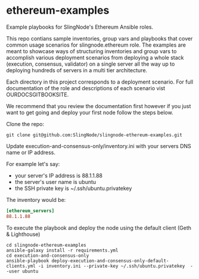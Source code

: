 # ethereum-examples
Example playbooks for SlingNode's Ethereum Ansible roles.

This repo contians sample inventories, group vars and playbooks that cover common usage scenarios for slingnode.ethereum role.
The examples are meant to showcase ways of structuring inventories and group vars to accomplish various deployment scenarios from deploying
a whole stack (execution, consensus, validator) on a single server all the way up to deploying hundreds of servers in a multi tier architecture.

Each directory in this project corresponds to a deployment scenario. For full documentation of the role and descriptions of each scenario
vist OURDOCSGITBOOKSITE.

We recommend that you review the documentation first however if you just want to get going and deploy your first node follow the steps below.

Clone the repo:

```shell
git clone git@github.com:SlingNode/slingnode-ethereum-examples.git
```
 Update execution-and-consensus-only/inventory.ini with your servers DNS name or IP address.
 
 For example let's say:
 - your server's IP address is 88.1.1.88
 - the server's user name is ubuntu
 - the SSH private key is ~/.ssh/ubuntu.privatekey
 
The inventory would be:
 
```ini
[ethereum_servers]
88.1.1.88
```

To execute the playbook and deploy the node using the default client (Geth & Lighthouse)

```shell
cd slingnode-ethereum-examples
ansible-galaxy install -r requirements.yml
cd execution-and-consensus-only
ansible-playbook deploy-execution-and-consensus-only-default-clients.yml -i inventory.ini --private-key ~/.ssh/ubuntu.privatekey  --user ubuntu
```